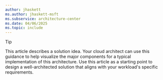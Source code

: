 ```yaml
---
author: jhaskett
ms.author: jhaskett-msft
ms.subservice: architecture-center
ms.date: 04/06/2025
ms.topic: include
---
```


> [!TIP]
> This article describes a solution idea. Your cloud architect can use this guidance to help visualize the major components for a typical implementation of this architecture. Use this article as a starting point to design a well-architected solution that aligns with your workload's specific requirements.